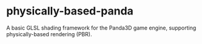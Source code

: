 # physically-based-panda
A basic GLSL shading framework for the Panda3D game engine, supporting physically-based rendering (PBR).
